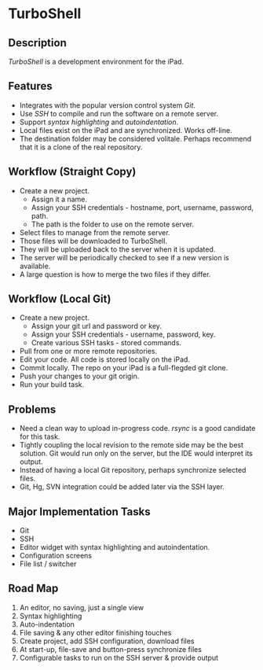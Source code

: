 # TurboShell #

## Description ##

*TurboShell* is a development environment for the iPad.

## Features ##

* Integrates with the popular version control system *Git*.
* Use *SSH* to compile and run the software on a remote server.
* Support *syntax highlighting* and *autoindentation*.
* Local files exist on the iPad and are synchronized.  Works off-line.
* The destination folder may be considered volitale.  Perhaps recommend that it
  is a clone of the real repository.

## Workflow (Straight Copy) ##

* Create a new project.
  * Assign it a name.
  * Assign your SSH credentials - hostname, port, username, password, path.
  * The path is the folder to use on the remote server.
* Select files to manage from the remote server.
* Those files will be downloaded to TurboShell.
* They will be uploaded back to the server when it is updated.
* The server will be periodically checked to see if a new version is available.
* A large question is how to merge the two files if they differ.

## Workflow (Local Git) ##

* Create a new project.
  * Assign your git url and password or key.
  * Assign your SSH credentials - username, password, key.
  * Create various SSH tasks - stored commands.
* Pull from one or more remote repositories.
* Edit your code.  All code is stored locally on the iPad.
* Commit locally.  The repo on your iPad is a full-flegded git clone.
* Push your changes to your git origin.
* Run your build task.

## Problems ##

* Need a clean way to upload in-progress code.  *rsync* is a good candidate
  for this task.
* Tightly coupling the local revision to the remote side may be the best
  solution.  Git would run only on the server, but the IDE would interpret its
  output.
* Instead of having a local Git repository, perhaps synchronize selected files.
* Git, Hg, SVN integration could be added later via the SSH layer.

## Major Implementation Tasks ##

* Git
* SSH
* Editor widget with syntax highlighting and autoindentation.
* Configuration screens
* File list / switcher

## Road Map ##

1. An editor, no saving, just a single view
2. Syntax highlighting
3. Auto-indentation
4. File saving & any other editor finishing touches
5. Create project, add SSH configuration, download files
6. At start-up, file-save and button-press synchronize files
7. Configurable tasks to run on the SSH server & provide output
